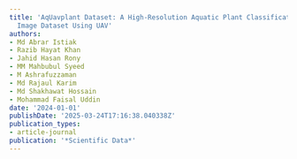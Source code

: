```yaml
---
title: 'AqUavplant Dataset: A High-Resolution Aquatic Plant Classification and Segmentation
  Image Dataset Using UAV'
authors:
- Md Abrar Istiak
- Razib Hayat Khan
- Jahid Hasan Rony
- MM Mahbubul Syeed
- M Ashrafuzzaman
- Md Rajaul Karim
- Md Shakhawat Hossain
- Mohammad Faisal Uddin
date: '2024-01-01'
publishDate: '2025-03-24T17:16:38.040338Z'
publication_types:
- article-journal
publication: '*Scientific Data*'
---
```


